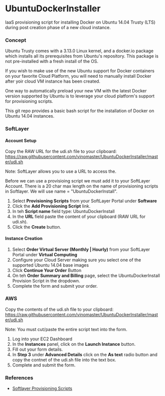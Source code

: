 UbuntuDockerInstaller
=====================

IaaS provisioning script for installing Docker on Ubuntu 14.04 Trusty (LTS) during post creation phase of a new cloud instance.

### Concept
Ubuntu Trusty comes with a 3.13.0 Linux kernel, and a docker.io package which installs all its prerequisites from Ubuntu's repository. This package is not pre-installed with a fresh install of the OS. 

If you wish to make use of the new Ubuntu support for Docker containers on your favorite Cloud Platform, you will need to manually install Docker after yoir cloud VM instance has been created.

One way to automatically preload your new VM with the latest Docker version supported by Ubuntu is to leverage your cloud platform's support for provisioning scripts.

This git repo provides a basic bash script for the installation of Docker on Ubuntu 14.04 instances.

### SoftLayer

#### Account Setup

Copy the RAW URL for the udi.sh file to your clipboard: https://raw.githubusercontent.com/vinomaster/UbuntuDockerInstaller/master/udi.sh

Note: SoftLayer allows you to use a URL to access the. 

Before we can use a provisioing script we must add it to your SoftLayer Account. There is a 20 char max length on the name of provisioning scripts in Softlayer. We will use name = "UbuntuDockerInstall".

1. Select **Provisioning Scripts** from your SoftLayer Portal under **Software**
2. Click the **Add Provisioning Script** link.
3. In teh **Script name** field type: UbuntuDockerInstall
4. In the **URL** field paste the content of your clipboard (RAW URL for udi.sh).
5. Click the **Create** button.

#### Instance Creation

1. Select **Order Virtual Server (Monthly | Hourly)** from your SoftLayer Portal under **Virtual Computing**
2. Configure your Cloud Server making sure you select one of the supported Ubuntu 14.04 base images
3. Click **Continue Your Order** Button
4. On teh **Order Summary and Billing** page, select the UbuntuDockerInstall Provision Script in the dropdown.
5. Complete the form and submit your order.

### AWS

Copy the contents of the udi.sh file to your clipboard: https://raw.githubusercontent.com/vinomaster/UbuntuDockerInstaller/master/udi.sh

Note: You must cut/paste the entire script text into the form. 

1. Log into your EC2 Dashboard
2. In the **Instances** panel, click on the **Launch Instance** button.
3. Fill out your form details. 
4. In **Step 3** under **Advanced Details** click on the **As text** radio button and copy the contnet of the udi.sh file into the text box.
5. Complete and submit the form.

### References

* [Softlayer Provisioning Scripts](http://bodenr.blogspot.com/2014/04/giving-your-softlayer-servers.html)
